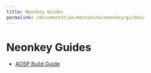 ```yaml
---
title: Neonkey Guides
permalink: /documentation/mezzanine/neonkey/guides/
---
```

# Neonkey Guides

- [AOSP Build Guide](neonkey-aosp-build.md.html)

